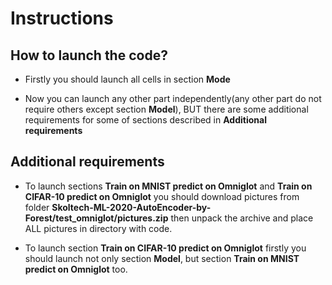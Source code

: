 # Instructions

## How to launch the code?

- Firstly you should launch all cells in section **Mode**

- Now you can launch any other part independently(any other part do not require others except section **Model**), BUT there are some additional requirements for some of sections described in **Additional requirements**

## Additional requirements

- To launch sections **Train on MNIST predict on Omniglot** and **Train on CIFAR-10 predict on Omniglot** you should download pictures from folder **Skoltech-ML-2020-AutoEncoder-by-Forest/test_omniglot/pictures.zip** then unpack the archive and place ALL pictures in directory with code.

- To launch section **Train on CIFAR-10 predict on Omniglot** firstly you should launch not only section **Model**, but section **Train on MNIST predict on Omniglot** too.

